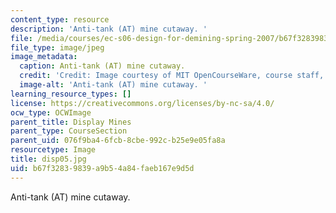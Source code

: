 ```yaml
---
content_type: resource
description: 'Anti-tank (AT) mine cutaway. '
file: /media/courses/ec-s06-design-for-demining-spring-2007/b67f32839839a9b54a84faeb167e9d5d_disp05.jpg
file_type: image/jpeg
image_metadata:
  caption: Anti-tank (AT) mine cutaway.
  credit: 'Credit: Image courtesy of MIT OpenCourseWare, course staff, and students.'
  image-alt: 'Anti-tank (AT) mine cutaway. '
learning_resource_types: []
license: https://creativecommons.org/licenses/by-nc-sa/4.0/
ocw_type: OCWImage
parent_title: Display Mines
parent_type: CourseSection
parent_uid: 076f9ba4-6fcb-8cbe-992c-b25e9e05fa8a
resourcetype: Image
title: disp05.jpg
uid: b67f3283-9839-a9b5-4a84-faeb167e9d5d
---
```

Anti-tank (AT) mine cutaway. 